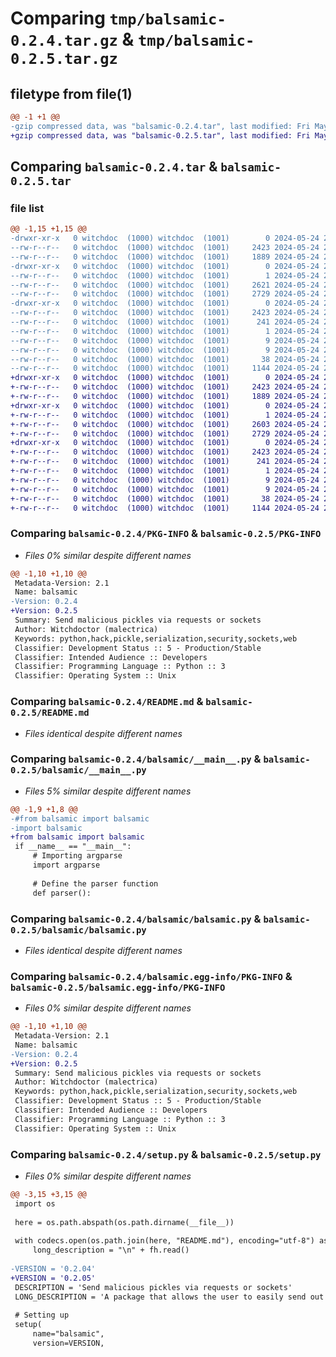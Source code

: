 # Comparing `tmp/balsamic-0.2.4.tar.gz` & `tmp/balsamic-0.2.5.tar.gz`

## filetype from file(1)

```diff
@@ -1 +1 @@
-gzip compressed data, was "balsamic-0.2.4.tar", last modified: Fri May 24 22:27:15 2024, max compression
+gzip compressed data, was "balsamic-0.2.5.tar", last modified: Fri May 24 22:29:04 2024, max compression
```

## Comparing `balsamic-0.2.4.tar` & `balsamic-0.2.5.tar`

### file list

```diff
@@ -1,15 +1,15 @@
-drwxr-xr-x   0 witchdoc  (1000) witchdoc  (1001)        0 2024-05-24 22:27:15.820451 balsamic-0.2.4/
--rw-r--r--   0 witchdoc  (1000) witchdoc  (1001)     2423 2024-05-24 22:27:15.820451 balsamic-0.2.4/PKG-INFO
--rw-r--r--   0 witchdoc  (1000) witchdoc  (1001)     1889 2024-05-24 22:26:25.000000 balsamic-0.2.4/README.md
-drwxr-xr-x   0 witchdoc  (1000) witchdoc  (1001)        0 2024-05-24 22:27:15.820451 balsamic-0.2.4/balsamic/
--rw-r--r--   0 witchdoc  (1000) witchdoc  (1001)        1 2024-05-24 22:18:41.000000 balsamic-0.2.4/balsamic/__innit__.py
--rw-r--r--   0 witchdoc  (1000) witchdoc  (1001)     2621 2024-05-24 22:24:37.000000 balsamic-0.2.4/balsamic/__main__.py
--rw-r--r--   0 witchdoc  (1000) witchdoc  (1001)     2729 2024-05-24 22:18:41.000000 balsamic-0.2.4/balsamic/balsamic.py
-drwxr-xr-x   0 witchdoc  (1000) witchdoc  (1001)        0 2024-05-24 22:27:15.820451 balsamic-0.2.4/balsamic.egg-info/
--rw-r--r--   0 witchdoc  (1000) witchdoc  (1001)     2423 2024-05-24 22:27:15.000000 balsamic-0.2.4/balsamic.egg-info/PKG-INFO
--rw-r--r--   0 witchdoc  (1000) witchdoc  (1001)      241 2024-05-24 22:27:15.000000 balsamic-0.2.4/balsamic.egg-info/SOURCES.txt
--rw-r--r--   0 witchdoc  (1000) witchdoc  (1001)        1 2024-05-24 22:27:15.000000 balsamic-0.2.4/balsamic.egg-info/dependency_links.txt
--rw-r--r--   0 witchdoc  (1000) witchdoc  (1001)        9 2024-05-24 22:27:15.000000 balsamic-0.2.4/balsamic.egg-info/requires.txt
--rw-r--r--   0 witchdoc  (1000) witchdoc  (1001)        9 2024-05-24 22:27:15.000000 balsamic-0.2.4/balsamic.egg-info/top_level.txt
--rw-r--r--   0 witchdoc  (1000) witchdoc  (1001)       38 2024-05-24 22:27:15.820451 balsamic-0.2.4/setup.cfg
--rw-r--r--   0 witchdoc  (1000) witchdoc  (1001)     1144 2024-05-24 22:26:44.000000 balsamic-0.2.4/setup.py
+drwxr-xr-x   0 witchdoc  (1000) witchdoc  (1001)        0 2024-05-24 22:29:04.605897 balsamic-0.2.5/
+-rw-r--r--   0 witchdoc  (1000) witchdoc  (1001)     2423 2024-05-24 22:29:04.605897 balsamic-0.2.5/PKG-INFO
+-rw-r--r--   0 witchdoc  (1000) witchdoc  (1001)     1889 2024-05-24 22:26:25.000000 balsamic-0.2.5/README.md
+drwxr-xr-x   0 witchdoc  (1000) witchdoc  (1001)        0 2024-05-24 22:29:04.605897 balsamic-0.2.5/balsamic/
+-rw-r--r--   0 witchdoc  (1000) witchdoc  (1001)        1 2024-05-24 22:18:41.000000 balsamic-0.2.5/balsamic/__innit__.py
+-rw-r--r--   0 witchdoc  (1000) witchdoc  (1001)     2603 2024-05-24 22:28:20.000000 balsamic-0.2.5/balsamic/__main__.py
+-rw-r--r--   0 witchdoc  (1000) witchdoc  (1001)     2729 2024-05-24 22:18:41.000000 balsamic-0.2.5/balsamic/balsamic.py
+drwxr-xr-x   0 witchdoc  (1000) witchdoc  (1001)        0 2024-05-24 22:29:04.605897 balsamic-0.2.5/balsamic.egg-info/
+-rw-r--r--   0 witchdoc  (1000) witchdoc  (1001)     2423 2024-05-24 22:29:04.000000 balsamic-0.2.5/balsamic.egg-info/PKG-INFO
+-rw-r--r--   0 witchdoc  (1000) witchdoc  (1001)      241 2024-05-24 22:29:04.000000 balsamic-0.2.5/balsamic.egg-info/SOURCES.txt
+-rw-r--r--   0 witchdoc  (1000) witchdoc  (1001)        1 2024-05-24 22:29:04.000000 balsamic-0.2.5/balsamic.egg-info/dependency_links.txt
+-rw-r--r--   0 witchdoc  (1000) witchdoc  (1001)        9 2024-05-24 22:29:04.000000 balsamic-0.2.5/balsamic.egg-info/requires.txt
+-rw-r--r--   0 witchdoc  (1000) witchdoc  (1001)        9 2024-05-24 22:29:04.000000 balsamic-0.2.5/balsamic.egg-info/top_level.txt
+-rw-r--r--   0 witchdoc  (1000) witchdoc  (1001)       38 2024-05-24 22:29:04.605897 balsamic-0.2.5/setup.cfg
+-rw-r--r--   0 witchdoc  (1000) witchdoc  (1001)     1144 2024-05-24 22:28:30.000000 balsamic-0.2.5/setup.py
```

### Comparing `balsamic-0.2.4/PKG-INFO` & `balsamic-0.2.5/PKG-INFO`

 * *Files 0% similar despite different names*

```diff
@@ -1,10 +1,10 @@
 Metadata-Version: 2.1
 Name: balsamic
-Version: 0.2.4
+Version: 0.2.5
 Summary: Send malicious pickles via requests or sockets
 Author: Witchdoctor (malectrica)
 Keywords: python,hack,pickle,serialization,security,sockets,web
 Classifier: Development Status :: 5 - Production/Stable
 Classifier: Intended Audience :: Developers
 Classifier: Programming Language :: Python :: 3
 Classifier: Operating System :: Unix
```

### Comparing `balsamic-0.2.4/README.md` & `balsamic-0.2.5/README.md`

 * *Files identical despite different names*

### Comparing `balsamic-0.2.4/balsamic/__main__.py` & `balsamic-0.2.5/balsamic/__main__.py`

 * *Files 5% similar despite different names*

```diff
@@ -1,9 +1,8 @@
-#from balsamic import balsamic
-import balsamic
+from balsamic import balsamic
 if __name__ == "__main__":
     # Importing argparse
     import argparse
 
     # Define the parser function
     def parser():
```

### Comparing `balsamic-0.2.4/balsamic/balsamic.py` & `balsamic-0.2.5/balsamic/balsamic.py`

 * *Files identical despite different names*

### Comparing `balsamic-0.2.4/balsamic.egg-info/PKG-INFO` & `balsamic-0.2.5/balsamic.egg-info/PKG-INFO`

 * *Files 0% similar despite different names*

```diff
@@ -1,10 +1,10 @@
 Metadata-Version: 2.1
 Name: balsamic
-Version: 0.2.4
+Version: 0.2.5
 Summary: Send malicious pickles via requests or sockets
 Author: Witchdoctor (malectrica)
 Keywords: python,hack,pickle,serialization,security,sockets,web
 Classifier: Development Status :: 5 - Production/Stable
 Classifier: Intended Audience :: Developers
 Classifier: Programming Language :: Python :: 3
 Classifier: Operating System :: Unix
```

### Comparing `balsamic-0.2.4/setup.py` & `balsamic-0.2.5/setup.py`

 * *Files 0% similar despite different names*

```diff
@@ -3,15 +3,15 @@
 import os
 
 here = os.path.abspath(os.path.dirname(__file__))
 
 with codecs.open(os.path.join(here, "README.md"), encoding="utf-8") as fh:
     long_description = "\n" + fh.read()
 
-VERSION = '0.2.04'
+VERSION = '0.2.05'
 DESCRIPTION = 'Send malicious pickles via requests or sockets'
 LONG_DESCRIPTION = 'A package that allows the user to easily send out malicious pickles, via web requests, or a malicious server or client(currently ipv4 only)'
 
 # Setting up
 setup(
     name="balsamic",
     version=VERSION,
```

